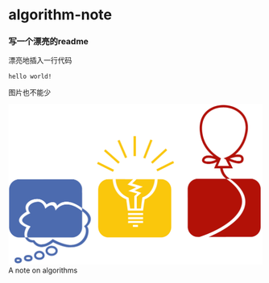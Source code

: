 # algorithm-note

### 写一个漂亮的readme

漂亮地插入一行代码

```
hello world!
```

图片也不能少

![](./icpc.png)
A note on algorithms
